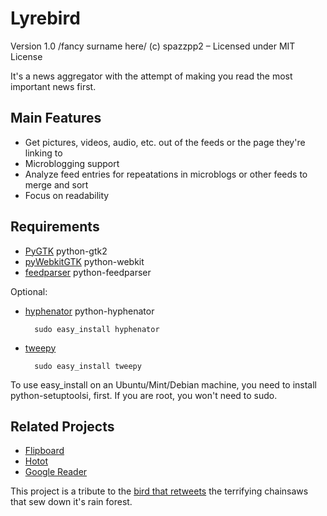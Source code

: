 Lyrebird
========

Version 1.0 /fancy surname here/
(c) spazzpp2 – Licensed under MIT License

It's a news aggregator with the attempt of making you read the most important news first.

Main Features
-------------

* Get pictures, videos, audio, etc. out of the feeds or the page they're linking to
* Microblogging support
* Analyze feed entries for repeatations in microblogs or other feeds to merge and sort
* Focus on readability

Requirements
------------
* [PyGTK](http://pygtk.org/) python-gtk2
* [pyWebkitGTK](https://code.google.com/p/pywebkitgtk/) python-webkit
* [feedparser](http://feedparser.org/) python-feedparser

Optional:

* [hyphenator](https://code.google.com/p/python-hyphenator/) python-hyphenator

        sudo easy_install hyphenator

* [tweepy](http://joshthecoder.github.com/tweepy/)

        sudo easy_install tweepy

To use easy\_install on an Ubuntu/Mint/Debian machine, you need to install python-setuptoolsi, first. If you are root, you won't need to sudo.

Related Projects
----------------
* [Flipboard](http://flipboard.com/)
* [Hotot](https://code.google.com/p/hotot)
* [Google Reader](http://reader.google.com/)

This project is a tribute to the [bird that retweets](http://youtu.be/7XiQDgNUEMw) the terrifying chainsaws that sew down it's rain forest.

